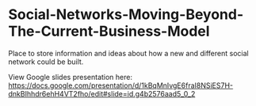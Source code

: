 # Social-Networks-Moving-Beyond-The-Current-Business-Model

Place to store information and ideas about how a new and different social network could be built. 

View Google slides presentation here: https://docs.google.com/presentation/d/1kBqMnIvgE6fraI8NSiES7H-dnkBIhhdr6ehH4VT2fho/edit#slide=id.g4b2576aad5_0_2

